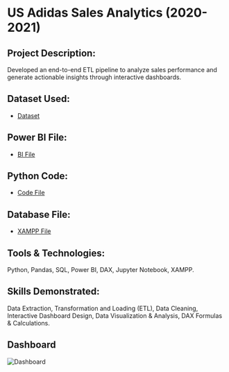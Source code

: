 # US Adidas Sales Analytics (2020-2021)
## Project Description:
Developed an end-to-end ETL pipeline to analyze sales performance and generate actionable insights through interactive dashboards.
## Dataset Used:
- <a href = "https://github.com/Jeevanabishek/Adidas-US-Sales-Dataset_2020-2021_/blob/main/Adidas%20US%20Sales%20Datasets.xlsx">Dataset</a>
## Power BI File:
- <a href = "https://github.com/Jeevanabishek/Adidas-US-Sales-Dataset_2020-2021_/blob/main/Adidas%20US%20Sales%20Dataset%20(2020-2021).pbix">BI File</a>
## Python Code:
- <a href = "https://github.com/Jeevanabishek/Adidas-US-Sales-Dataset_2020-2021_/blob/main/Adidas%20US%20Sales%20Dataset%20(2020-2021).ipynb">Code File</a>
## Database File:
- <a href = "https://github.com/Jeevanabishek/Adidas-US-Sales-Dataset_2020-2021_/blob/main/Adidas%20Sales.sql">XAMPP File</a>
## Tools & Technologies:
Python, Pandas, SQL, Power BI, DAX, Jupyter Notebook, XAMPP.
## Skills Demonstrated:
Data Extraction, Transformation and Loading (ETL), Data Cleaning, Interactive Dashboard Design, Data Visualization & Analysis, DAX Formulas & Calculations.
## Dashboard
![Dashboard](https://github.com/user-attachments/assets/b712c39b-3ac8-4b5b-9645-5c0bc9e82f37)
